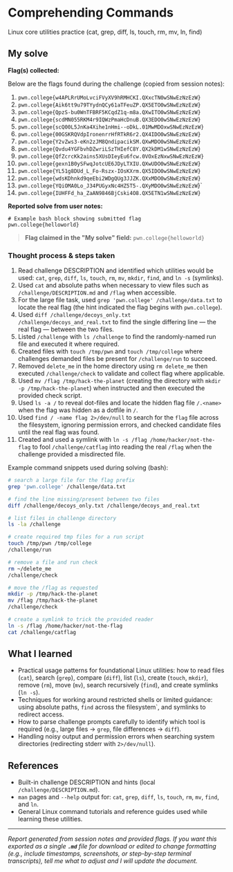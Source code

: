 # **Comprehending Commands**

Linux core utilities practice (cat, grep, diff, ls, touch, rm, mv, ln, find)

## My solve

**Flag(s) collected:**

Below are the flags found during the challenge (copied from session notes):

1. `pwn.college{w4APLRrUMoLvciFVyXV9hRMHCKI.QXxcTN0wSNwEzNzEzW}`
2. `pwn.college{Aik6tt9u79TYydnQCy61aTFeuZP.QX5ETO0wSNwEzNzEzW}`
3. `pwn.college{QpzS-bu0WnTFBRF5KCqdZ1q-m8a.QXwITO0wSNwEzNzEzW}`
4. `pwn.college{scdMN055RKM4r9IQWzPmaHcDnuB.QX3EDO0wSNwEzNzEzW}`
5. `pwn.college{scQ00L5JnKa4Xihe1nHmi--oDkL.01MwMDOxwSNwEzNzEzW}`
6. `pwn.college{00GSKRQVdpIronenrrHfRTkR6r2.QX4IDO0wSNwEzNzEzW}`
7. `pwn.college{Y2vZws3-eKn2zJM8QndipacikSM.QXwMDO0wSNwEzNzEzW}`
8. `pwn.college{Qvdu4YGFbvhDZwriLSzTHIefC8Y.QX2kDM1wSNwEzNzEzW}`
9. `pwn.college{QfZcrcKk2ains5XUsDIeyEu6fcw.0VOxEzNxwSNwEzNzEzW}`
10. `pwn.college{gexn1B0ySFwqJotcUE6JDyLTXIU.QXwUDO0wSNwEzNzEzW}`
11. `pwn.college{YL51g8DUd_L_Fo-Rszx-IOsKXrm.QX5IDO0wSNwEzNzEzW}`
12. `pwn.college{wdsKDhnkd9qeEbi2WDgQUg3JJZK.QXxMDO0wSNwEzNzEzW}`
13. `pwn.college{YQiOMA0Lo_J34PUGyxNc4HZ5T5-.QXyMDO0wSNwEzNzEzW`}`
14. `pwn.college{IUHFFd_ha_ZaAN9846BjCski4O8.QX5ETN1wSNwEzNzEzW}`

**Reported solve from user notes:**

```
# Example bash block showing submitted flag
pwn.college{helloworld}
```

> **Flag claimed in the "My solve" field:** `pwn.college{helloworld}`

### Thought process & steps taken

1. Read challenge DESCRIPTION and identified which utilities would be used: `cat`, `grep`, `diff`, `ls`, `touch`, `rm`, `mv`, `mkdir`, `find`, and `ln -s` (symlinks).
2. Used `cat` and absolute paths when necessary to view files such as `/challenge/DESCRIPTION.md` and `/flag` when accessible.
3. For the large file task, used `grep 'pwn.college' /challenge/data.txt` to locate the real flag (the hint indicated the flag begins with `pwn.college`).
4. Used `diff /challenge/decoys_only.txt /challenge/decoys_and_real.txt` to find the single differing line — the real flag — between the two files.
5. Listed `/challenge` with `ls /challenge` to find the randomly-named run file and executed it where required.
6. Created files with `touch /tmp/pwn` and `touch /tmp/college` where challenges demanded files be present for `/challenge/run` to succeed.
7. Removed `delete_me` in the home directory using `rm delete_me` then executed `/challenge/check` to validate and collect flag where applicable.
8. Used `mv /flag /tmp/hack-the-planet` (creating the directory with `mkdir -p /tmp/hack-the-planet`) when instructed and then executed the provided check script.
9. Used `ls -a /` to reveal dot-files and locate the hidden flag file `/.<name>` when the flag was hidden as a dotfile in `/`.
10. Used `find / -name flag 2>/dev/null` to search for the `flag` file across the filesystem, ignoring permission errors, and checked candidate files until the real flag was found.
11. Created and used a symlink with `ln -s /flag /home/hacker/not-the-flag` to fool `/challenge/catflag` into reading the real `/flag` when the challenge provided a misdirected file.

Example command snippets used during solving (bash):

```bash
# search a large file for the flag prefix
grep 'pwn.college' /challenge/data.txt

# find the line missing/present between two files
diff /challenge/decoys_only.txt /challenge/decoys_and_real.txt

# list files in challenge directory
ls -la /challenge

# create required tmp files for a run script
touch /tmp/pwn /tmp/college
/challenge/run

# remove a file and run check
rm ~/delete_me
/challenge/check

# move the /flag as requested
mkdir -p /tmp/hack-the-planet
mv /flag /tmp/hack-the-planet
/challenge/check

# create a symlink to trick the provided reader
ln -s /flag /home/hacker/not-the-flag
cat /challenge/catflag
```

## What I learned

- Practical usage patterns for foundational Linux utilities: how to read files (`cat`), search (`grep`), compare (`diff`), list (`ls`), create (`touch`, `mkdir`), remove (`rm`), move (`mv`), search recursively (`find`), and create symlinks (`ln -s`).
- Techniques for working around restricted shells or limited guidance: using absolute paths, `find` across the filesystem`, and symlinks to redirect access.
- How to parse challenge prompts carefully to identify which tool is required (e.g., large files -> `grep`, file differences -> `diff`).
- Handling noisy output and permission errors when searching system directories (redirecting stderr with `2>/dev/null`).

## References

- Built-in challenge DESCRIPTION and hints (local `/challenge/DESCRIPTION.md`).
- `man` pages and `--help` output for: `cat`, `grep`, `diff`, `ls`, `touch`, `rm`, `mv`, `find`, and `ln`.
- General Linux command tutorials and reference guides used while learning these utilities.

---

*Report generated from session notes and provided flags. If you want this exported as a single ************`.md`************ file for download or edited to change formatting (e.g., include timestamps, screenshots, or step-by-step terminal transcripts), tell me what to adjust and I will update the document.*
